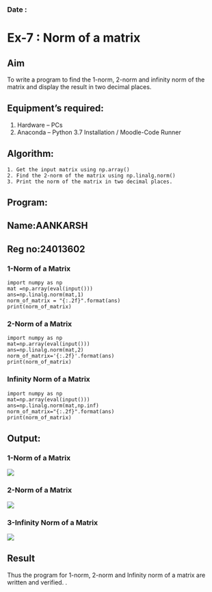 ### Date : 
# Ex-7 : Norm of a matrix
## Aim
To write a program to find the 1-norm, 2-norm and infinity norm of the matrix and display the result in two decimal places.
## Equipment’s required:
1.	Hardware – PCs
2.	Anaconda – Python 3.7 Installation / Moodle-Code Runner
## Algorithm:
	1. Get the input matrix using np.array()   
    2. Find the 2-norm of the matrix using np.linalg.norm()
	3. Print the norm of the matrix in two decimal places.
## Program:
## Name:AANKARSH
## Reg no:24013602
### 1-Norm of a Matrix
```
import numpy as np
mat =np.array(eval(input()))
ans=np.linalg.norm(mat,1)
norm_of_matrix = "{:.2f}".format(ans)
print(norm_of_matrix)
```
### 2-Norm of a Matrix
```
import numpy as np
mat=np.array(eval(input()))
ans=np.linalg.norm(mat,2)
norm_of_matrix='{:.2f}'.format(ans)
print(norm_of_matrix)
```
### Infinity Norm of a Matrix

```
import numpy as np
mat=np.array(eval(input()))
ans=np.linalg.norm(mat,np.inf)
norm_of_matrix="{:.2f}".format(ans)
print(norm_of_matrix)
```
## Output:
### 1-Norm of a Matrix
![](https://github.com/user-attachments/assets/98392af7-1fea-4776-9c1f-57b592def31e)


### 2-Norm of a Matrix

![](https://github.com/user-attachments/assets/619d22fb-6154-4efb-93e3-35a32cca3db1)

### 3-Infinity Norm of a Matrix
![](https://github.com/user-attachments/assets/cb27045d-6772-4cee-9c74-16ee861435f8)


## Result
Thus the program for 1-norm, 2-norm and Infinity norm of a matrix are written and verified.
.
